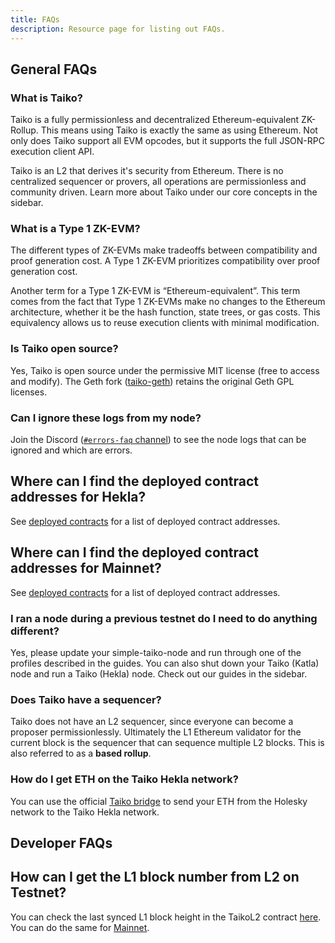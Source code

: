 ```yaml
---
title: FAQs
description: Resource page for listing out FAQs.
---
```


## General FAQs

### What is Taiko?

Taiko is a fully permissionless and decentralized Ethereum-equivalent ZK-Rollup. This means using Taiko is exactly the same as using Ethereum. Not only does Taiko support all EVM opcodes, but it supports the full JSON-RPC execution client API.

Taiko is an L2 that derives it's security from Ethereum. There is no centralized sequencer or provers, all operations are permissionless and community driven. Learn more about Taiko under our core concepts in the sidebar.

### What is a Type 1 ZK-EVM?

The different types of ZK-EVMs make tradeoffs between compatibility and proof generation cost. A Type 1 ZK-EVM prioritizes compatibility over proof generation cost.

Another term for a Type 1 ZK-EVM is “Ethereum-equivalent”. This term comes from the fact that Type 1 ZK-EVMs make no changes to the Ethereum architecture, whether it be the hash function, state trees, or gas costs. This equivalency allows us to reuse execution clients with minimal modification.

### Is Taiko open source?

Yes, Taiko is open source under the permissive MIT license (free to access and modify). The Geth fork ([taiko-geth](https://github.com/taikoxyz/taiko-geth)) retains the original Geth GPL licenses.

### Can I ignore these logs from my node?

Join the Discord ([`#errors-faq` channel](https://discord.com/channels/984015101017346058/1193975550256107660)) to see the node logs that can be ignored and which are errors.

## Where can I find the deployed contract addresses for Hekla?

See [deployed contracts](/network-reference/testnet-addresses) for a list of deployed contract addresses.

## Where can I find the deployed contract addresses for Mainnet?

See [deployed contracts](/network-reference/mainnet-addresses) for a list of deployed contract addresses.

### I ran a node during a previous testnet do I need to do anything different?

Yes, please update your simple-taiko-node and run through one of the profiles described in the guides. You can also shut down your Taiko (Katla) node and run a Taiko (Hekla) node. Check out our guides in the sidebar.

### Does Taiko have a sequencer?

Taiko does not have an L2 sequencer, since everyone can become a proposer permissionlessly. Ultimately the L1 Ethereum validator for the current block is the sequencer that can sequence multiple L2 blocks. This is also referred to as a **based rollup**.

### How do I get ETH on the Taiko Hekla network?

You can use the official [Taiko bridge](https://bridge.hekla.taiko.xyz/) to send your ETH from the Holesky network to the Taiko Hekla network.

## Developer FAQs

## How can I get the L1 block number from L2 on Testnet?

You can check the last synced L1 block height in the TaikoL2 contract [here](/network-reference/testnet-addresses#taiko-hekla-contracts). You can do the same for [Mainnet](/network-reference/mainnet-addresses#taiko-mainnet-contracts).
